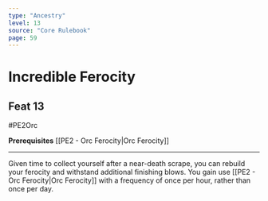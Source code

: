 ```yaml
---
type: "Ancestry"
level: 13
source: "Core Rulebook"
page: 59
---
```

# Incredible Ferocity
## Feat 13
#PE2Orc

**Prerequisites** [[PE2 - Orc Ferocity|Orc Ferocity]]

-----
Given time to collect yourself after a near-death scrape, you can rebuild your ferocity and withstand additional finishing blows. You gain use [[PE2 - Orc Ferocity|Orc Ferocity]] with a frequency of once per hour, rather than once per day.